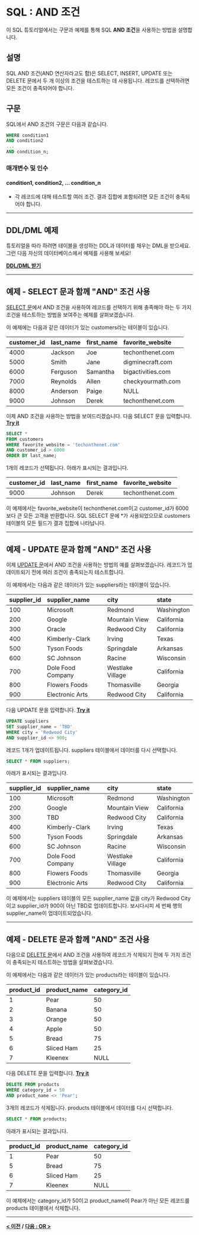 # SQL : AND 조건

이 SQL 튜토리얼에서는 구문과 예제를 통해 SQL **AND 조건**을 사용하는 방법을 설명합니다.

## 설명
SQL AND 조건(AND 연산자라고도 함)은 SELECT, INSERT, UPDATE 또는 DELETE 문에서 두 개 이상의 조건을 테스트하는 데 사용됩니다. 레코드를 선택하려면 모든 조건이 충족되어야 합니다.

## 구문
SQL에서 AND 조건의 구문은 다음과 같습니다.
```SQL
WHERE condition1
AND condition2
...
AND condition_n;
```
### 매개변수 및 인수
#### **condition1, condition2, ... condition_n**
- 각 레코드에 대해 테스트할 여러 조건. 결과 집합에 포함되려면 모든 조건이 충족되어야 합니다.

---
## DDL/DML 예제
튜토리얼을 따라 하려면 테이블을 생성하는 DDL과 데이터를 채우는 DML을 받으세요. 그런 다음 자신의 데이터베이스에서 예제를 사용해 보세요!

**[DDL/DML 받기](https://www.techonthenet.com/sql/and_ddl.php)**

---
## 예제 - SELECT 문과 함께 "AND" 조건 사용
[SELECT 문](SQL/SELECT.md)에서 AND 조건을 사용하여 레코드를 선택하기 위해 충족해야 하는 두 가지 조건을 테스트하는 방법을 보여주는 예제를 살펴보겠습니다.

이 예제에는 다음과 같은 데이터가 있는 customers라는 테이블이 있습니다.

| customer_id | last_name | first_name | favorite_website  |
| :---------- | :-------- | :--------- | :---------------- |
| 4000        | Jackson   | Joe        | techonthenet.com  |
| 5000        | Smith     | Jane       | digminecraft.com  |
| 6000        | Ferguson  | Samantha   | bigactivities.com |
| 7000        | Reynolds  | Allen      | checkyourmath.com |
| 8000        | Anderson  | Paige      | NULL              |
| 9000        | Johnson   | Derek      | techonthenet.com  |

이제 AND 조건을 사용하는 방법을 보여드리겠습니다. 다음 SELECT 문을 입력합니다. **[Try it](https://www.techonthenet.com/sql/and_try_sql.php)**
```SQL
SELECT *
FROM customers
WHERE favorite_website = 'techonthenet.com'
AND customer_id > 6000
ORDER BY last_name;
```
1개의 레코드가 선택됩니다. 아래가 표시되는 결과입니다.

| customer_id | last_name | first_name | favorite_website |
| :---------- | :-------- | :--------- | :--------------- |
| 9000        | Johnson   | Derek      | techonthenet.com |

이 예제에서는 favorite_website이 techonthenet.com이고 customer_id가 6000보다 큰 모든 고객을 반환합니다. SQL SELECT 문에 *가 사용되었으므로 customers 테이블의 모든 필드가 결과 집합에 나타납니다.

---
## 예제 - UPDATE 문과 함께 "AND" 조건 사용
이제 [UPDATE 문](SQL/UPDATE.md)에서 AND 조건을 사용하는 방법의 예를 살펴보겠습니다. 레코드가 업데이트되기 전에 여러 조건이 충족되는지 테스트합니다.

이 예제에서는 다음과 같은 데이터가 있는 suppliers라는 테이블이 있습니다.

| supplier_id | supplier_name     | city             | state      |
| :---------- | :---------------- | :--------------- | :--------- |
| 100         | Microsoft         | Redmond          | Washington |
| 200         | Google            | Mountain View    | California |
| 300         | Oracle            | Redwood City     | California |
| 400         | Kimberly-Clark    | Irving           | Texas      |
| 500         | Tyson Foods       | Springdale       | Arkansas   |
| 600         | SC Johnson        | Racine           | Wisconsin  |
| 700         | Dole Food Company | Westlake Village | California |
| 800         | Flowers Foods     | Thomasville      | Georgia    |
| 900         | Electronic Arts   | Redwood City     | California |

다음 UPDATE 문을 입력합니다. **[Try it](https://www.techonthenet.com/sql/and_try_sql.php)**
```SQL
UPDATE suppliers
SET supplier_name = 'TBD'
WHERE city = 'Redwood City'
AND supplier_id <> 900;
```
레코드 1개가 업데이트됩니다. suppliers 테이블에서 데이터를 다시 선택합니다.
```SQL
SELECT * FROM suppliers;
```
아래가 표시되는 결과입니다.

| supplier_id | supplier_name     | city             | state      |
| :---------- | :---------------- | :--------------- | :--------- |
| 100         | Microsoft         | Redmond          | Washington |
| 200         | Google            | Mountain View    | California |
| 300         | TBD               | Redwood City     | California |
| 400         | Kimberly-Clark    | Irving           | Texas      |
| 500         | Tyson Foods       | Springdale       | Arkansas   |
| 600         | SC Johnson        | Racine           | Wisconsin  |
| 700         | Dole Food Company | Westlake Village | California |
| 800         | Flowers Foods     | Thomasville      | Georgia    |
| 900         | Electronic Arts   | Redwood City     | California |

이 예제에서는 suppliers 테이블의 모든 supplier_name 값을 city가 Redwood City이고 supplier_id가 900이 아닌 TBD로 업데이트합니다. 보시다시피 세 번째 행의 supplier_name이 업데이트되었습니다.

---
## 예제 - DELETE 문과 함께 "AND" 조건 사용
다음으로 [DELETE 문](DELETE.md)에서 AND 조건을 사용하여 레코드가 삭제되기 전에 두 가지 조건이 충족되는지 테스트하는 방법을 살펴보겠습니다.

이 예제에서는 다음과 같은 데이터가 있는 products라는 테이블이 있습니다.

| product_id | product_name | category_id |
| :--------- | :----------- | :---------- |
| 1          | Pear         | 50          |
| 2          | Banana       | 50          |
| 3          | Orange       | 50          |
| 4          | Apple        | 50          |
| 5          | Bread        | 75          |
| 6          | Sliced Ham   | 25          |
| 7          | Kleenex      | NULL        |

다음 DELETE 문을 입력합니다. **[Try it](https://www.techonthenet.com/sql/and_try_sql.php)**
```SQL
DELETE FROM products
WHERE category_id = 50
AND product_name <> 'Pear';
```
3개의 레코드가 삭제됩니다. products 테이블에서 데이터를 다시 선택합니다.
```SQL
SELECT * FROM products;
```
아래가 표시되는 결과입니다.

| product_id | product_name | category_id |
| :--------- | :----------- | :---------- |
| 1          | Pear         | 50          |
| 5          | Bread        | 75          |
| 6          | Sliced Ham   | 25          |
| 7          | Kleenex      | NULL        |

이 예제에서는 category_id가 50이고 product_name이 Pear가 아닌 모든 레코드를 products 테이블에서 삭제합니다.

---
**[< 이전](ORDER_BY.md) / [다음 : OR >](OR.md)**